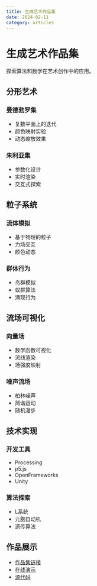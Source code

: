 ```yaml
---
title: 生成艺术作品集
date: 2024-02-11
category: articles
---
```


# 生成艺术作品集

探索算法和数学在艺术创作中的应用。

## 分形艺术

### 曼德勃罗集
- 复数平面上的迭代
- 颜色映射实验
- 动态缩放效果

### 朱利亚集
- 参数化设计
- 实时渲染
- 交互式探索

## 粒子系统

### 流体模拟
- 基于物理的粒子
- 力场交互
- 颜色动态

### 群体行为
- 鸟群模拟
- 蚁群算法
- 涌现行为

## 流场可视化

### 向量场
- 数学函数可视化
- 流线渲染
- 场强度映射

### 噪声流场
- 柏林噪声
- 简谐运动
- 随机漫步

## 技术实现

### 开发工具
- Processing
- p5.js
- OpenFrameworks
- Unity

### 算法探索
- L系统
- 元胞自动机
- 遗传算法

## 作品展示

- [作品集链接](#)
- [在线演示](#)
- [源代码](#) 